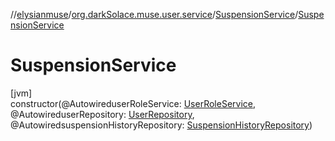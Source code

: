 //[elysianmuse](../../../index.md)/[org.darkSolace.muse.user.service](../index.md)/[SuspensionService](index.md)/[SuspensionService](-suspension-service.md)

# SuspensionService

[jvm]\
constructor(@AutowireduserRoleService: [UserRoleService](../-user-role-service/index.md), @AutowireduserRepository: [UserRepository](../../org.darkSolace.muse.user.repository/-user-repository/index.md), @AutowiredsuspensionHistoryRepository: [SuspensionHistoryRepository](../../org.darkSolace.muse.user.repository/-suspension-history-repository/index.md))
